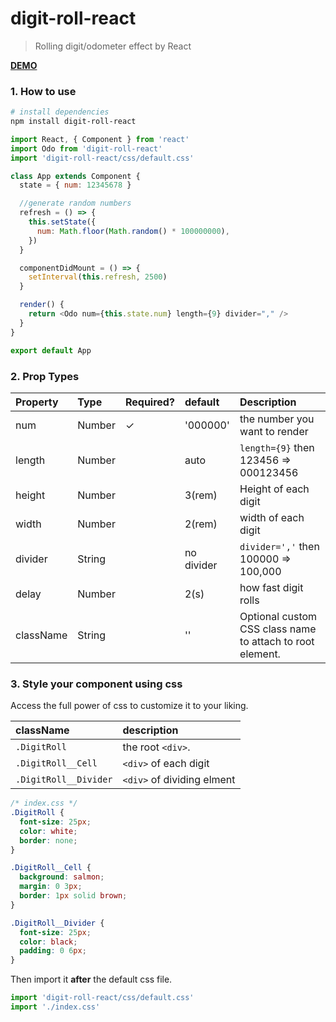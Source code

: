 # digit-roll-react

> Rolling digit/odometer effect by React

[**DEMO**](https://codesandbox.io/s/y294oz0m91)

### 1. How to use

```bash
# install dependencies
npm install digit-roll-react
```

```js
import React, { Component } from 'react'
import Odo from 'digit-roll-react'
import 'digit-roll-react/css/default.css'

class App extends Component {
  state = { num: 12345678 }

  //generate random numbers
  refresh = () => {
    this.setState({
      num: Math.floor(Math.random() * 100000000),
    })
  }

  componentDidMount = () => {
    setInterval(this.refresh, 2500)
  }

  render() {
    return <Odo num={this.state.num} length={9} divider="," />
  }
}

export default App
```

### 2. Prop Types

| Property  | Type   | Required? | default    | Description                                               |
| :-------- | :----- | :-------- | :--------- | :-------------------------------------------------------- |
| num       | Number | ✓         | '000000'   | the number you want to render                             |
| length    | Number |           | auto       | `length={9}` then 123456 => 000123456                     |
| height    | Number |           | 3(rem)     | Height of each digit                                      |
| width     | Number |           | 2(rem)     | width of each digit                                       |
| divider   | String |           | no divider | `divider=','` then 100000 => 100,000                      |
| delay     | Number |           | 2(s)       | how fast digit rolls                                      |
| className | String |           | ''         | Optional custom CSS class name to attach to root element. |

### 3. Style your component using css

Access the full power of css to customize it to your liking.

| className             | description                |
| :-------------------- | :------------------------- |
| `.DigitRoll`          | the root `<div>`.          |
| `.DigitRoll__Cell`    | `<div>` of each digit      |
| `.DigitRoll__Divider` | `<div>` of dividing elment |

```css
/* index.css */
.DigitRoll {
  font-size: 25px;
  color: white;
  border: none;
}

.DigitRoll__Cell {
  background: salmon;
  margin: 0 3px;
  border: 1px solid brown;
}

.DigitRoll__Divider {
  font-size: 25px;
  color: black;
  padding: 0 6px;
}
```

Then import it **after** the default css file.

```js
import 'digit-roll-react/css/default.css'
import './index.css'
```
